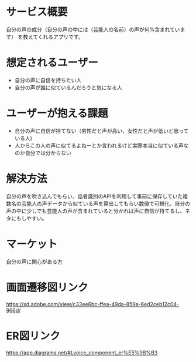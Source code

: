 # サービス概要
自分の声の成分（自分の声の中には（芸能人の名前）の声が何%含まれています）
を教えてくれるアプリです。

# 想定されるユーザー
- 自分の声に自信を持ちたい人
- 自分の声が誰に似ているんだろうと気になる人

# ユーザーが抱える課題
- 自分の声に自信が持てない（男性だと声が高い、女性だと声が低いと思っている人)
- 人からこの人の声に似てるよねーとか言われるけど実際本当に似ている声なのか自分では分からない

# 解決方法
自分の声を吹き込んでもらい、話者識別のAPIを利用して事前に保存していた複数名の芸能人の声データから似ている声を算出してもらい数値で可視化。自分の声の中に少しでも芸能人の声が含まれていると分かれば声に自信が持てるし、ネタにもしやすい。

# マーケット
自分の声に関心がある方

# 画面遷移図リンク
 https://xd.adobe.com/view/c33ee6bc-ffea-49da-859a-6ed2ceb12c04-966d/

# ER図リンク
https://app.diagrams.net/#Lvoice_component_er%E5%9B%B3
